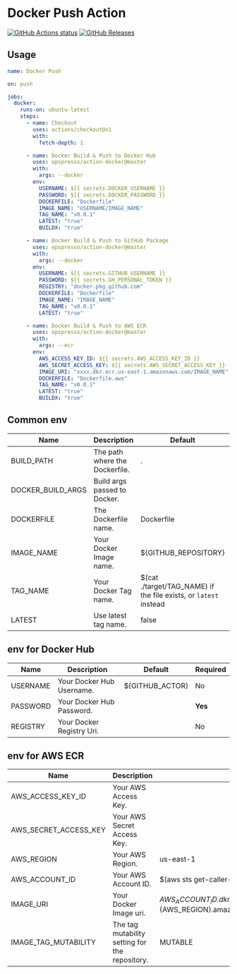 # Docker Push Action

[![GitHub Actions status](https://github.com/opspresso/action-docker/workflows/Build-Push/badge.svg)](https://github.com/opspresso/action-docker/actions)
[![GitHub Releases](https://img.shields.io/github/release/opspresso/action-docker.svg)](https://github.com/opspresso/action-docker/releases)

## Usage

```yaml
name: Docker Push

on: push

jobs:
  docker:
    runs-on: ubuntu-latest
    steps:
      - name: Checkout
        uses: actions/checkout@v1
        with:
          fetch-depth: 1

      - name: Docker Build & Push to Docker Hub
        uses: opspresso/action-docker@master
        with:
          args: --docker
        env:
          USERNAME: ${{ secrets.DOCKER_USERNAME }}
          PASSWORD: ${{ secrets.DOCKER_PASSWORD }}
          DOCKERFILE: "Dockerfile"
          IMAGE_NAME: "USERNAME/IMAGE_NAME"
          TAG_NAME: "v0.0.1"
          LATEST: "true"
          BUILDX: "true"

      - name: Docker Build & Push to GitHub Package
        uses: opspresso/action-docker@master
        with:
          args: --docker
        env:
          USERNAME: ${{ secrets.GITHUB_USERNAME }}
          PASSWORD: ${{ secrets.GH_PERSONAL_TOKEN }}
          REGISTRY: "docker.pkg.github.com"
          DOCKERFILE: "Dockerfile"
          IMAGE_NAME: "IMAGE_NAME"
          TAG_NAME: "v0.0.1"
          LATEST: "true"

      - name: Docker Build & Push to AWS ECR
        uses: opspresso/action-docker@master
        with:
          args: --ecr
        env:
          AWS_ACCESS_KEY_ID: ${{ secrets.AWS_ACCESS_KEY_ID }}
          AWS_SECRET_ACCESS_KEY: ${{ secrets.AWS_SECRET_ACCESS_KEY }}
          IMAGE_URI: "xxxx.dkr.ecr.us-east-1.amazonaws.com/IMAGE_NAME"
          DOCKERFILE: "Dockerfile.aws"
          TAG_NAME: "v0.0.1"
          LATEST: "true"
          BUILDX: "true"
```

## Common env

Name | Description | Default | Required
---- | ----------- | ------- | --------
BUILD_PATH | The path where the Dockerfile. | . | No
DOCKER_BUILD_ARGS | Build args passed to Docker. | | No
DOCKERFILE | The Dockerfile name. | Dockerfile | No
IMAGE_NAME | Your Docker Image name. | ${GITHUB_REPOSITORY} | No
TAG_NAME | Your Docker Tag name. | $(cat ./target/TAG_NAME) if the file exists, or `latest` instead | No
LATEST | Use latest tag name. | false | No

## env for Docker Hub

Name | Description | Default | Required
---- | ----------- | ------- | --------
USERNAME | Your Docker Hub Username. | ${GITHUB_ACTOR} | No
PASSWORD | Your Docker Hub Password. | | **Yes**
REGISTRY | Your Docker Registry Uri. | | No

## env for AWS ECR

Name | Description | Default | Required
---- | ----------- | ------- | --------
AWS_ACCESS_KEY_ID | Your AWS Access Key. | | **Yes**
AWS_SECRET_ACCESS_KEY | Your AWS Secret Access Key. | | **Yes**
AWS_REGION | Your AWS Region. | us-east-1 | No
AWS_ACCOUNT_ID | Your AWS Account ID. | $(aws sts get-caller-identity) | No
IMAGE_URI | Your Docker Image uri. | ${AWS_ACCOUNT_ID}.dkr.ecr.${AWS_REGION}.amazonaws.com/${IMAGE_NAME} | No
IMAGE_TAG_MUTABILITY | The tag mutability setting for the repository. | MUTABLE | No
